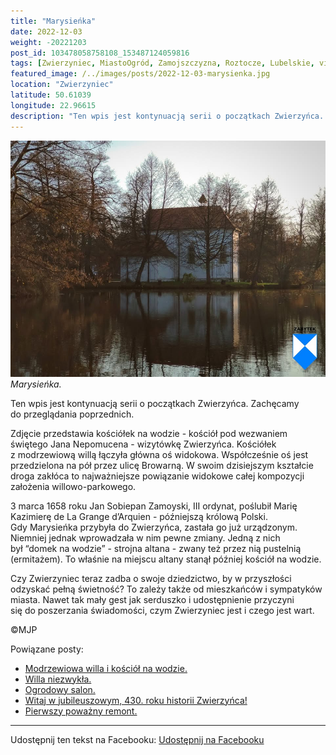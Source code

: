 ```yaml
---
title: "Marysieńka"
date: 2022-12-03
weight: -20221203
post_id: 103478058758108_153487124059816
tags: [Zwierzyniec, MiastoOgród, Zamojszczyzna, Roztocze, Lubelskie, villarestituta, turystyka, dziedzictwo, zabytki, krajobrazy, kościoły]
featured_image: /../images/posts/2022-12-03-marysienka.jpg
location: "Zwierzyniec"
latitude: 50.61039
longitude: 22.96615
description: "Ten wpis jest kontynuacją serii o początkach Zwierzyńca. Zachęcamy do przeglądania poprzednich...."
---
```


![Marysieńka.](/images/posts/2022-12-03-marysienka.jpg)
*Marysieńka.*

Ten wpis jest kontynuacją serii o początkach Zwierzyńca. Zachęcamy do przeglądania poprzednich.

Zdjęcie przedstawia kościółek na wodzie - kościół pod wezwaniem świętego Jana Nepomucena - wizytówkę Zwierzyńca. Kościółek z modrzewiową willą łączyła główna oś widokowa. Współcześnie oś jest przedzielona na pół przez ulicę Browarną. W swoim dzisiejszym kształcie droga zakłóca to najważniejsze powiązanie widokowe całej kompozycji założenia willowo-parkowego.

3 marca 1658 roku Jan Sobiepan Zamoyski, III ordynat, poślubił Marię Kazimierę de La Grange d’Arquien - późniejszą królową Polski. Gdy Marysieńka przybyła do Zwierzyńca, zastała go już urządzonym. Niemniej jednak wprowadzała w nim pewne zmiany. Jedną z nich był “domek na wodzie” - strojna altana - zwany też przez nią pustelnią (ermitażem). To właśnie na miejscu altany stanął później kościół na wodzie.

Czy Zwierzyniec teraz zadba o swoje dziedzictwo, by w przyszłości odzyskać pełną świetność?
To zależy także od mieszkańców i sympatyków miasta.
Nawet tak mały gest jak serduszko i udostępnienie przyczyni się do poszerzania świadomości, czym Zwierzyniec jest i czego jest wart.



©MJP

Powiązane posty:
- [Modrzewiowa willa i kościół na wodzie.](/posts/Modrzewiowa-willa-i-kosciol-na-wodzie)
- [Willa niezwykła.](/posts/Willa-niezwykla)
- [Ogrodowy salon.](/posts/Ogrodowy-salon)
- [Witaj w jubileuszowym, 430. roku historii Zwierzyńca!](/posts/Witaj-w-jubileuszowym-430-roku-historii-Zwierzynca)
- [Pierwszy poważny remont.](/posts/Pierwszy-powazny-remont)


---

Udostępnij ten tekst na Facebooku:
[Udostępnij na Facebooku](https://www.facebook.com/sharer/sharer.php?u=https://stowarzyszeniewachniewskiej.pl/posts/Marysienka)

<script type="application/ld+json">
{
  "@context": "https://schema.org",
  "@type": "BlogPosting",
  "headline": "Marysieńka.",
  "datePublished": "2022-12-03",
  "dateModified": "2022-12-03",
  "author": {
    "@type": "Person",
    "name": "Michał Jan Patyk"
  },
  "publisher": {
    "@type": "Organization",
    "name": "Stowarzyszenie im. Aleksandry Wachniewskiej",
    "logo": {
      "@type": "ImageObject",
      "url": "https://stowarzyszeniewachniewskiej.pl/images/logo/logo.svg"
    }
  },
  "mainEntityOfPage": {
    "@type": "WebPage",
    "@id": "https://stowarzyszeniewachniewskiej.pl/posts/Marysienka"
  },
  "image": {
    "@type": "ImageObject",
    "url": "https://stowarzyszeniewachniewskiej.pl/images/posts/2022-12-03-marysienka.jpg"
  },
  "articleSection": "Dziedzictwo Kulturowe i Zabytki",
  "keywords": "Zwierzyniec, MiastoOgród, Zamojszczyzna, Roztocze, Lubelskie, villarestituta, turystyka, dziedzictwo, zabytki, krajobrazy, kościoły",
  "wordCount": 163,
  "articleBody": "Ten wpis jest kontynuacją serii o początkach Zwierzyńca. Zachęcamy do przeglądania poprzednich.\n\nZdjęcie przedstawia kościółek na wodzie - kościół pod wezwaniem świętego Jana Nepomucena - wizytówkę Zwierzyńca. Kościółek z modrzewiową willą łączyła główna oś widokowa. Współcześnie oś jest przedzielona na pół przez ulicę Browarną. W swoim dzisiejszym kształcie droga zakłóca to najważniejsze powiązanie widokowe całej kompozycji założenia willowo-parkowego.\n\n3 marca 1658 roku Jan Sobiepan Zamoyski, III ordynat, poślubił Marię Kazimierę de La Grange d’Arquien - późniejszą królową Polski. Gdy Marysieńka przybyła do Zwierzyńca, zastała go już urządzonym. Niemniej jednak wprowadzała w nim pewne zmiany. Jedną z nich był “domek na wodzie” - strojna altana - zwany też przez nią pustelnią (ermitażem). To właśnie na miejscu altany stanął później kościół na wodzie. \n\nCzy Zwierzyniec teraz zadba o swoje dziedzictwo, by w przyszłości odzyskać pełną świetność?\nTo zależy także od mieszkańców i sympatyków miasta. \nNawet tak mały gest jak serduszko i udostępnienie przyczyni się do poszerzania świadomości, czym Zwierzyniec jest i czego jest wart.\n \n          \n\n©MJP",
  "description": "Odkryj piękno Zwierzyńca i jego zabytki.",
  "copyrightHolder": {
    "@type": "Person",
    "name": "Michał Jan Patyk"
  }
}
</script>
<script type="application/ld+json">
{
  "@context": "https://schema.org",
  "@type": "BreadcrumbList",
  "itemListElement": [
    {
      "@type": "ListItem",
      "position": 1,
      "name": "Home",
      "item": "https://stowarzyszeniewachniewskiej.pl"
    },
    {
      "@type": "ListItem",
      "position": 2,
      "name": "posts",
      "item": "https://stowarzyszeniewachniewskiej.pl/posts"
    },
    {
      "@type": "ListItem",
      "position": 3,
      "name": "Marysieńka.",
      "item": "https://stowarzyszeniewachniewskiej.pl/posts/Marysienka"
    }
  ]
}
</script>
